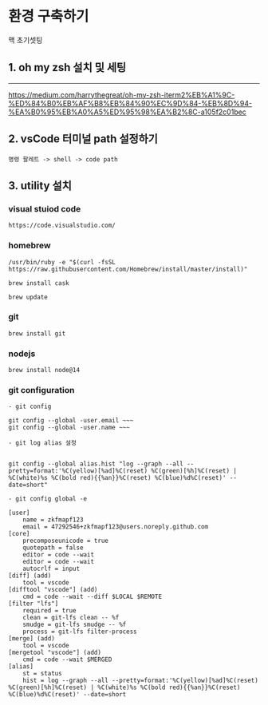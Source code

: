 # 환경 구축하기
맥 초기셋팅 

## 1. oh my zsh 설치 및 세팅
---
https://medium.com/harrythegreat/oh-my-zsh-iterm2%EB%A1%9C-%ED%84%B0%EB%AF%B8%EB%84%90%EC%9D%84-%EB%8D%94-%EA%B0%95%EB%A0%A5%ED%95%98%EA%B2%8C-a105f2c01bec

## 2. vsCode 터미널 path 설정하기
    명령 팔레트 -> shell -> code path
## 3. utility 설치
### visual stuiod code
    https://code.visualstudio.com/
### homebrew
    /usr/bin/ruby -e "$(curl -fsSL https://raw.githubusercontent.com/Homebrew/install/master/install)"

    brew install cask

    brew update
### git
    brew install git
### nodejs
    brew install node@14
### git configuration
    - git config

    git config --global -user.email ~~~
    git config --global -user.name ~~~

    - git log alias 설정
     
     
    git config --global alias.hist "log --graph --all --pretty=format:'%C(yellow)[%ad]%C(reset) %C(green)[%h]%C(reset) | %C(white)%s %C(bold red){{%an}}%C(reset) %C(blue)%d%C(reset)' --date=short"

    - git config global -e

    [user]
	    name = zkfmapf123
	    email = 47292546+zkfmapf123@users.noreply.github.com
    [core]
	    precomposeunicode = true
	    quotepath = false
	    editor = code --wait
	    editor = code --wait
	    autocrlf = input
    [diff] (add)
	    tool = vscode
    [difftool "vscode"] (add)
	    cmd = code --wait --diff $LOCAL $REMOTE
    [filter "lfs"]
	    required = true
	    clean = git-lfs clean -- %f
	    smudge = git-lfs smudge -- %f
	    process = git-lfs filter-process
    [merge] (add)
	    tool = vscode
    [mergetool "vscode"] (add)
	    cmd = code --wait $MERGED
    [alias]
	    st = status
	    hist = log --graph --all --pretty=format:'%C(yellow)[%ad]%C(reset) %C(green)[%h]%C(reset) | %C(white)%s %C(bold red){{%an}}%C(reset) %C(blue)%d%C(reset)' --date=short

